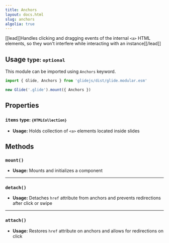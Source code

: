 ```yaml
---
title: Anchors
layout: docs.html
slug: anchors
algolia: true
---
```


[[lead]]Handles clicking and dragging events of the internal `<a>` HTML elements, so they won't interfere while interacting with an instance[[/lead]]

## Usage <small>type: `optional`</small>

This module can be imported using `Anchors` keyword.

```js
import { Glide, Anchors } from 'glidejs/dist/glide.modular.esm'

new Glide('.glide').mount({ Anchors })
```

## Properties

### `items` <small>type: `{HTMLCollection}`</small>

- **Usage:** Holds collection of `<a>` elements located inside slides

## Methods

### `mount()`

- **Usage:** Mounts and initializes a component

---

### `detach()`

- **Usage:** Detaches `href` attribute from anchors and prevents redirections after click or swipe

---

### `attach()`

- **Usage:** Restores `href` attribute on anchors and allows for redirections on click
